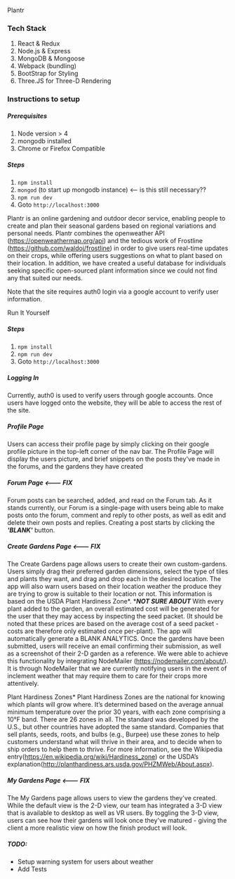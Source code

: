 Plantr

### Tech Stack

1. React & Redux
2. Node.js & Express
3. MongoDB & Mongoose
4. Webpack (bundling)
5. BootStrap for Styling
6. Three.JS for Three-D Rendering

### Instructions to setup
##### Prerequisites
1. Node version > 4
2. mongodb installed
3. Chrome or Firefox Compatible

##### Steps
1. `npm install`
2. `mongod` (to start up mongodb instance) <-- is this still necessary??
3. `npm run dev`
4. Goto `http://localhost:3000`

Plantr is an online gardening and outdoor decor service, enabling people to create and plan their seasonal gardens based on regional variations and personal needs. Plantr combines the openweather API (https://openweathermap.org/api) and the tedious work of Frostline (https://github.com/waldoj/frostline) in order to give users real-time updates on their crops, while offering users suggestions on what to plant based on their location. In addition, we have created a useful database for individuals seeking specific open-sourced plant information since we could not find any that suited our needs.

Note that the site requires auth0 login via a google account to verify user information.

Run It Yourself

##### Steps
1. `npm install`
2. `npm run dev`
3. Goto `http://localhost:3000`

##### Logging In
Currently, auth0 is used to verify users through google accounts. Once users have logged onto the website, they will be able to access the rest of the site.

##### Profile Page
Users can access their profile page by simply clicking on their google profile picture in the top-left corner of the nav bar. The Profile Page will display the users picture, and brief snippets on the posts they've made in the forums, and the gardens they have created

##### Forum Page <--- FIX
Forum posts can be searched, added, and read on the Forum tab. As it stands currently, our Forum is a single-page with users being able to make posts onto the forum, comment and reply to other posts, as well as edit and delete their own posts and replies. Creating a post starts by clicking the *****'BLANK'***** button.

##### Create Gardens Page <--- FIX
The Create Gardens page allows users to create their own custom-gardens. Users simply drag their preferred garden dimensions, select the type of tiles and plants they want, and drag and drop each in the desired location. The app will also warn users based on their location weather the produce they are trying to grow is suitable to their location or not. This information is based on the USDA Plant Hardiness Zone*. ****NOT SURE ABOUT*** With every plant added to the garden, an overall estimated cost will be generated for the user that they may access by inspecting the seed packet. (It should be noted that these prices are based on the average cost of a seed packet - costs are therefore only estimated once per-plant). The app will automatically generate a BLANK ANALYTICS. Once the gardens have been submitted, users will receive an email confirming their submission, as well as a screenshot of their 2-D garden as a reference. We were able to achieve this functionality by integrating NodeMailer (https://nodemailer.com/about/). It is through NodeMailer that we are currently notifying users in the event of inclement weather that may require them to care for their crops more attentively.

Plant Hardiness Zones*
Plant Hardiness Zones are the national for knowing which plants will grow where. It’s determined based on the average annual minimum temperature over the prior 30 years, with each zone comprising a 10°F band. There are 26 zones in all. The standard was developed by the U.S., but other countries have adopted the same standard. Companies that sell plants, seeds, roots, and bulbs (e.g., Burpee) use these zones to help customers understand what will thrive in their area, and to decide when to ship orders to help them to thrive. For more information, see the Wikipedia entry(https://en.wikipedia.org/wiki/Hardiness_zone) or the USDA’s explanation(http://planthardiness.ars.usda.gov/PHZMWeb/About.aspx).

##### My Gardens Page <--- FIX
The My Gardens page allows users to view the gardens they've created. While the default view is the 2-D view, our team has integrated a 3-D view that is available to desktop as well as VR users. By toggling the 3-D view, users can see how their gardens will look once they've matured - giving the client a more realistic view on how the finish product will look.

##### TODO:
- Setup warning system for users about weather
- Add Tests
